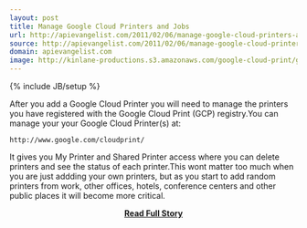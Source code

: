 ```yaml
---
layout: post
title: Manage Google Cloud Printers and Jobs
url: http://apievangelist.com/2011/02/06/manage-google-cloud-printers-and-jobs/
source: http://apievangelist.com/2011/02/06/manage-google-cloud-printers-and-jobs/
domain: apievangelist.com
image: http://kinlane-productions.s3.amazonaws.com/google-cloud-print/google-cloud-print-manage-printers.png
---
```

{% include JB/setup %}<p>After you add a Google Cloud Printer you will need to manage the printers you have registered with the Google Cloud Print (GCP) registry.You can manage your your Google Cloud Printer(s) at:

	http://www.google.com/cloudprint/

It gives you My Printer and Shared Printer access where you can delete printers and see the status of each printer.This wont matter too much when you are just addding your own printers, but as you start to add random printers from work, other offices, hotels, conference centers and other public places it will become more critical.</p>
<center><p><a href="http://apievangelist.com/2011/02/06/manage-google-cloud-printers-and-jobs/" style='padding:25px; font-sze:18px; font-weight: bold;'>Read Full Story</a></p></center>
